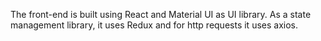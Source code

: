The front-end is built using React and Material UI as UI library.
As a state management library, it uses Redux and for http requests it uses axios.



